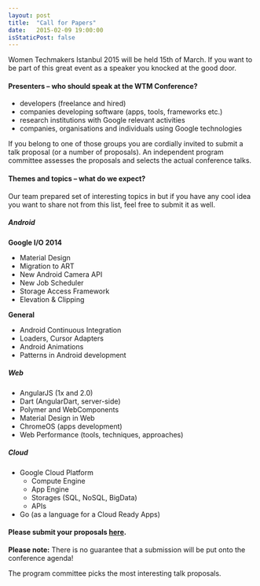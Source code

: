 ```yaml
---
layout: post
title:  "Call for Papers"
date:   2015-02-09 19:00:00
isStaticPost: false
---
```

Women Techmakers Istanbul 2015 will be held 15th of March. If you want to be part of this great event as a speaker you knocked at the good door.

#### Presenters – who should speak at the WTM Conference?

* developers (freelance and hired)
* companies developing software (apps, tools, frameworks etc.)
* research institutions with Google relevant activities
* companies, organisations and individuals using Google technologies

If you belong to one of those groups you are cordially invited to submit a talk proposal (or a number of proposals). An independent program committee assesses the proposals and selects the actual conference talks.<br/>

#### Themes and topics – what do we expect?
Our team prepared set of interesting topics in but if you have any cool idea you want to share not from this list, feel free to submit it as well.

##### Android

__Google I/O 2014__

* Material Design
* Migration to ART
* New Android Camera API
* New Job Scheduler
* Storage Access Framework
* Elevation & Clipping

__General__

* Android Continuous Integration
* Loaders, Cursor Adapters
* Android Animations
* Patterns in Android development

##### Web

* AngularJS (1x and 2.0)
* Dart (AngularDart, server-side)
* Polymer and WebComponents
* Material Design in Web
* ChromeOS (apps development)
* Web Performance (tools, techniques, approaches)


##### Cloud

* Google Cloud Platform
  * Compute Engine
  * App Engine
  * Storages (SQL, NoSQL, BigData)
  * APIs
* Go (as a language for a Cloud Ready Apps)


#### Please submit your proposals [here](https://docs.google.com/forms/d/16AI23TnSQFg5yCqOIXeCj1hSlQvw1ihtx0XenZKfflk/viewform?usp=send_form).

__Please note:__ There is no guarantee that a submission will be put onto the conference agenda!<br/>

The program committee picks the most interesting talk proposals.<br/>